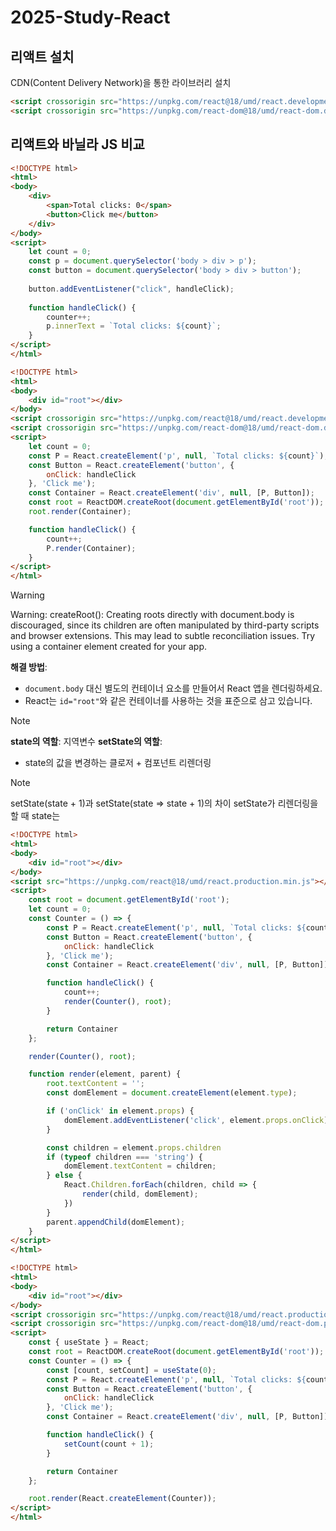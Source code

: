 # 2025-Study-React


## 리액트 설치
CDN(Content Delivery Network)을 통한 라이브러리 설치

```html
<script crossorigin src="https://unpkg.com/react@18/umd/react.development.js"></script>
<script crossorigin src="https://unpkg.com/react-dom@18/umd/react-dom.development.js"></script>
```

## 리액트와 바닐라 JS 비교

```html title:vanilla-js.html
<!DOCTYPE html>
<html>
<body>
    <div>
        <span>Total clicks: 0</span>
        <button>Click me</button>
    </div>
</body>
<script>
    let count = 0;
    const p = document.querySelector('body > div > p');
    const button = document.querySelector('body > div > button');
    
    button.addEventListener("click", handleClick);
    
    function handleClick() {
        counter++;
        p.innerText = `Total clicks: ${count}`;
    }
</script>
</html>
```

```html react.html
<!DOCTYPE html>
<html>
<body>
    <div id="root"></div>
</body>
<script crossorigin src="https://unpkg.com/react@18/umd/react.development.js"></script>
<script crossorigin src="https://unpkg.com/react-dom@18/umd/react-dom.development.js"></script>
<script>
    let count = 0;
    const P = React.createElement('p', null, `Total clicks: ${count}`);
    const Button = React.createElement('button', {
        onClick: handleClick
    }, 'Click me');
    const Container = React.createElement('div', null, [P, Button]);
    const root = ReactDOM.createRoot(document.getElementById('root'));
    root.render(Container);

    function handleClick() {
        count++;
        P.render(Container);
    }
</script>
</html>
```

> [!Warning]
> Warning: createRoot(): Creating roots directly with document.body is discouraged, since its children are often manipulated by third-party scripts and browser extensions. This may lead to subtle reconciliation issues. Try using a container element created for your app.
>    
> **해결 방법**:
> - `document.body` 대신 별도의 컨테이너 요소를 만들어서 React 앱을 렌더링하세요.
> - React는 `id="root"`와 같은 컨테이너를 사용하는 것을 표준으로 삼고 있습니다.



> [!Note]
> **state의 역할**:
> 지역변수
> **setState의 역할**:
> - state의 값을 변경하는 클로저 + 컴포넌트 리렌더링

> [!Note]
> setState(state + 1)과 setState(state => state + 1)의 차이
> setState가 리렌더링을 할 때 state는 

```html title:react-without-react-dom.html
<!DOCTYPE html>
<html>
<body>
    <div id="root"></div>
</body>
<script src="https://unpkg.com/react@18/umd/react.production.min.js"></script>
<script>
    const root = document.getElementById('root');
    let count = 0;
    const Counter = () => {
        const P = React.createElement('p', null, `Total clicks: ${count}`);
        const Button = React.createElement('button', {
            onClick: handleClick
        }, 'Click me');
        const Container = React.createElement('div', null, [P, Button]);

        function handleClick() {
            count++;
            render(Counter(), root);
        }

        return Container
    };

    render(Counter(), root);

    function render(element, parent) {
        root.textContent = '';
        const domElement = document.createElement(element.type);

        if ('onClick' in element.props) {
            domElement.addEventListener('click', element.props.onClick);
        }

        const children = element.props.children
        if (typeof children === 'string') {
            domElement.textContent = children;
        } else {
            React.Children.forEach(children, child => {
                render(child, domElement);
            })
        }
        parent.appendChild(domElement);
    }
</script>
</html>
```

```html title:react.html
<!DOCTYPE html>
<html>
<body>
    <div id="root"></div>
</body>
<script crossorigin src="https://unpkg.com/react@18/umd/react.production.min.js"></script>
<script crossorigin src="https://unpkg.com/react-dom@18/umd/react-dom.production.min.js"></script>
<script>
    const { useState } = React;
    const root = ReactDOM.createRoot(document.getElementById('root'));
    const Counter = () => {
        const [count, setCount] = useState(0);
        const P = React.createElement('p', null, `Total clicks: ${count}`);
        const Button = React.createElement('button', {
            onClick: handleClick
        }, 'Click me');
        const Container = React.createElement('div', null, [P, Button]);

        function handleClick() {
            setCount(count + 1);
        }

        return Container
    };

    root.render(React.createElement(Counter));
</script>
</html>
```
